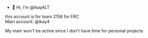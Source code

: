 - 👋 Hi, I’m @ikayALT

this account is for team 2158 for FRC  
Main account: @ikay4

My main won't be active since I don't have time for personal projects
